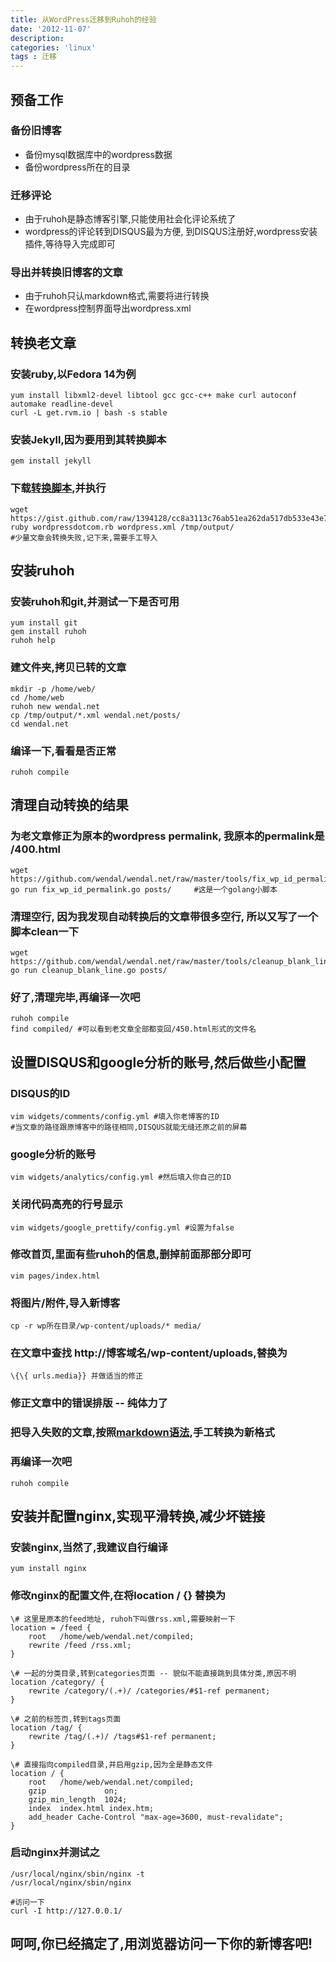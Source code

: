 ```yaml
---
title: 从WordPress迁移到Ruhoh的经验
date: '2012-11-07'
description:
categories: 'linux'
tags : 迁移
---
```


预备工作
--------

###	备份旧博客

*	备份mysql数据库中的wordpress数据
*	备份wordpress所在的目录

###	迁移评论

*	由于ruhoh是静态博客引擎,只能使用社会化评论系统了
*	wordpress的评论转到DISQUS最为方便, 到DISQUS注册好,wordpress安装插件,等待导入完成即可

###	导出并转换旧博客的文章

*	由于ruhoh只认markdown格式,需要将进行转换
*	在wordpress控制界面导出wordpress.xml

转换老文章
----------

###	安装ruby,以Fedora 14为例

	yum install libxml2-devel libtool gcc gcc-c++ make curl autoconf automake readline-devel
	curl -L get.rvm.io | bash -s stable

###	安装Jekyll,因为要用到其转换脚本

	gem install jekyll

###	下载[转换脚本](https://gist.github.com/1394128),并执行

	wget https://gist.github.com/raw/1394128/cc8a3113c76ab51ea262da517db533e43e7e8c5c/wordpressdotcom.rb
	ruby wordpressdotcom.rb wordpress.xml /tmp/output/
	#少量文章会转换失败,记下来,需要手工导入

安装ruhoh
---------

###	安装ruhoh和git,并测试一下是否可用

	yum install git
	gem install ruhoh
	ruhoh help

###	建文件夹,拷贝已转的文章

	mkdir -p /home/web/
	cd /home/web
	ruhoh new wendal.net
	cp /tmp/output/*.xml wendal.net/posts/
	cd wendal.net

###	编译一下,看看是否正常

	ruhoh compile

清理自动转换的结果
------------------

###	为老文章修正为原本的wordpress permalink, 我原本的permalink是 /400.html

	wget https://github.com/wendal/wendal.net/raw/master/tools/fix_wp_id_permalink.go	
	go run fix_wp_id_permalink.go posts/     #这是一个golang小脚本

###	清理空行, 因为我发现自动转换后的文章带很多空行, 所以又写了一个脚本clean一下

	wget https://github.com/wendal/wendal.net/raw/master/tools/cleanup_blank_line.go
	go run cleanup_blank_line.go posts/

###	好了,清理完毕,再编译一次吧

	ruhoh compile
	find compiled/ #可以看到老文章全部都变回/450.html形式的文件名

设置DISQUS和google分析的账号,然后做些小配置
-------------------------------------------

###	DISQUS的ID

	vim widgets/comments/config.yml #填入你老博客的ID
	#当文章的路径跟原博客中的路径相同,DISQUS就能无缝还原之前的屏幕

###	google分析的账号

	vim widgets/analytics/config.yml #然后填入你自己的ID

###	关闭代码高亮的行号显示

	vim widgets/google_prettify/config.yml #设置为false

###	修改首页,里面有些ruhoh的信息,删掉前面那部分即可

	vim pages/index.html 

###	将图片/附件,导入新博客

	cp -r wp所在目录/wp-content/uploads/* media/

###	在文章中查找 http://博客域名/wp-content/uploads,替换为

	\{\{ urls.media}} 并做适当的修正

###	修正文章中的错误排版 -- 纯体力了

###	把导入失败的文章,按照[markdown语法](http://wowubuntu.com/markdown/),手工转换为新格式

###	再编译一次吧

	ruhoh compile

安装并配置nginx,实现平滑转换,减少坏链接
--------------------------------------

###	安装nginx,当然了,我建议自行编译

	yum install nginx

###	修改nginx的配置文件,在将location / {} 替换为

	\# 这里是原本的feed地址, ruhoh下叫做rss.xml,需要映射一下
	location = /feed {
		root   /home/web/wendal.net/compiled;
		rewrite /feed /rss.xml;
	}

	\# 一起的分类目录,转到categories页面 -- 貌似不能直接跳到具体分类,原因不明
	location /category/ {
		rewrite /category/(.+)/ /categories/#$1-ref permanent;
	}

	\# 之前的标签页,转到tags页面
	location /tag/ {
		rewrite /tag/(.+)/ /tags#$1-ref permanent;
	}

	\# 直接指向compiled目录,并启用gzip,因为全是静态文件
	location / {
		root   /home/web/wendal.net/compiled;
		gzip             on;
		gzip_min_length  1024;
		index  index.html index.htm;
		add_header Cache-Control "max-age=3600, must-revalidate";
	}

###	启动nginx并测试之

	/usr/local/nginx/sbin/nginx -t
	/usr/local/nginx/sbin/nginx

	#访问一下
	curl -I http://127.0.0.1/

呵呵,你已经搞定了,用浏览器访问一下你的新博客吧!
-----------------------------------------------


